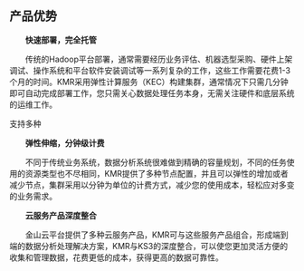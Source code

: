 ## 产品优势

　　**快速部署，完全托管**
  
　　传统的Hadoop平台部署，通常需要经历业务评估、机器选型采购、硬件上架调试、操作系统和平台软件安装调试等一系列复杂的工作，这些工作需要花费1-3个月的时间。KMR采用弹性计算服务（KEC）构建集群，通常情况下只需几分钟即可自动完成部署工作，您只需关心数据处理任务本身，无需关注硬件和底层系统的运维工作。
  
  支持多种
  
　　**弹性伸缩，分钟级计费**
  
　　不同于传统业务系统，数据分析系统很难做到精确的容量规划，不同的任务使用的资源类型也不尽相同，KMR提供了多种节点配置，并且可以弹性的增加或者减少节点，集群采用以分钟为单位的计费方式，减少您的使用成本，轻松应对多变的业务需求。
  
　　**云服务产品深度整合**
  
　　金山云平台提供了多种云服务产品，KMR可与这些服务产品组合，形成端到端的数据分析处理解决方案，KMR与KS3的深度整合，可以使您更加灵活方便的收集和管理数据，花费更低的成本，获得更高的数据可靠性。